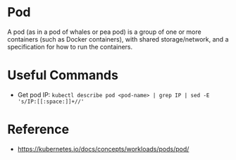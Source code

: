 # Pod

A pod (as in a pod of whales or pea pod) is a group of one or more containers (such as Docker containers), with shared storage/network, and a specification for how to run the containers.


# Useful Commands

* Get pod IP: `kubectl describe pod <pod-name> | grep IP | sed -E 's/IP:[[:space:]]+//'`


# Reference

* https://kubernetes.io/docs/concepts/workloads/pods/pod/
